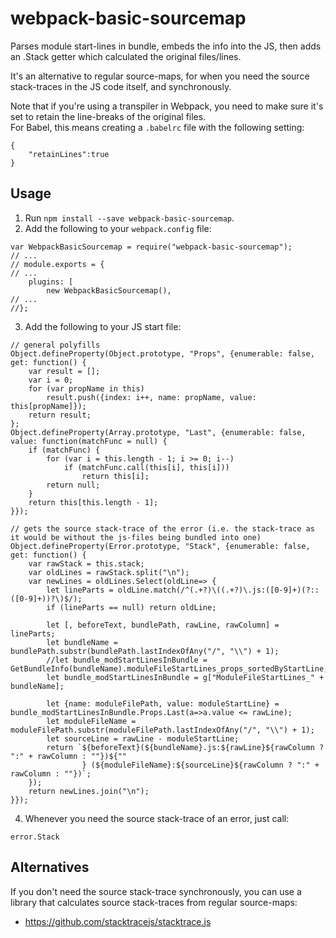 # webpack-basic-sourcemap
Parses module start-lines in bundle, embeds the info into the JS, then adds an <Error>.Stack getter which calculated the original files/lines.

It's an alternative to regular source-maps, for when you need the source stack-traces in the JS code itself, and synchronously.

Note that if you're using a transpiler in Webpack, you need to make sure it's set to retain the line-breaks of the original files.  
For Babel, this means creating a `.babelrc` file with the following setting:
```
{
	"retainLines":true
}
```

## Usage
1) Run `npm install --save webpack-basic-sourcemap`.  
2) Add the following to your `webpack.config` file:  
```
var WebpackBasicSourcemap = require("webpack-basic-sourcemap");
// ...
// module.exports = {
// ...
	plugins: [
		new WebpackBasicSourcemap(),
// ...
//};
```
3) Add the following to your JS start file:  
```
// general polyfills
Object.defineProperty(Object.prototype, "Props", {enumerable: false, get: function() {
	var result = [];
	var i = 0;
	for (var propName in this)
		result.push({index: i++, name: propName, value: this[propName]});
	return result;
};
Object.defineProperty(Array.prototype, "Last", {enumerable: false, value: function(matchFunc = null) {
	if (matchFunc) {
        for (var i = this.length - 1; i >= 0; i--)
            if (matchFunc.call(this[i], this[i]))
                return this[i];
        return null;
    }
    return this[this.length - 1];
}});

// gets the source stack-trace of the error (i.e. the stack-trace as it would be without the js-files being bundled into one)
Object.defineProperty(Error.prototype, "Stack", {enumerable: false, get: function() {
	var rawStack = this.stack;
	var oldLines = rawStack.split("\n");
	var newLines = oldLines.Select(oldLine=> {
		let lineParts = oldLine.match(/^(.+?)\((.+?)\.js:([0-9]+)(?::([0-9]+))?\)$/);
		if (lineParts == null) return oldLine;

		let [, beforeText, bundlePath, rawLine, rawColumn] = lineParts;
		let bundleName = bundlePath.substr(bundlePath.lastIndexOfAny("/", "\\") + 1);
		//let bundle_modStartLinesInBundle = GetBundleInfo(bundleName).moduleFileStartLines_props_sortedByStartLine;
		let bundle_modStartLinesInBundle = g["ModuleFileStartLines_" + bundleName];

		let {name: moduleFilePath, value: moduleStartLine} = bundle_modStartLinesInBundle.Props.Last(a=>a.value <= rawLine);
		let moduleFileName = moduleFilePath.substr(moduleFilePath.lastIndexOfAny("/", "\\") + 1);
		let sourceLine = rawLine - moduleStartLine;
		return `${beforeText}(${bundleName}.js:${rawLine}${rawColumn ? ":" + rawColumn : ""})${""
				} (${moduleFileName}:${sourceLine}${rawColumn ? ":" + rawColumn : ""})`;
	});
	return newLines.join("\n");
}});
```
4) Whenever you need the source stack-trace of an error, just call:
```
error.Stack
```

## Alternatives
If you don't need the source stack-trace synchronously, you can use a library that calculates source stack-traces from regular source-maps:
* https://github.com/stacktracejs/stacktrace.js